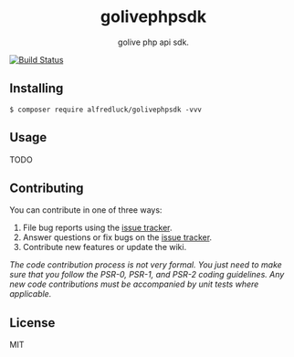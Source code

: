 <h1 align="center"> golivephpsdk </h1>

<p align="center"> golive php api sdk.</p>

[![Build Status](https://travis-ci.org/alfredluck/golivephpsdk.svg?branch=master)](https://travis-ci.org/alfredluck/golivephpsdk)

## Installing

```shell
$ composer require alfredluck/golivephpsdk -vvv
```

## Usage

TODO

## Contributing

You can contribute in one of three ways:

1. File bug reports using the [issue tracker](https://github.com/alfredluck/golivephpsdk/issues).
2. Answer questions or fix bugs on the [issue tracker](https://github.com/alfredluck/golivephpsdk/issues).
3. Contribute new features or update the wiki.

_The code contribution process is not very formal. You just need to make sure that you follow the PSR-0, PSR-1, and PSR-2 coding guidelines. Any new code contributions must be accompanied by unit tests where applicable._

## License

MIT